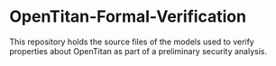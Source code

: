 # OpenTitan-Formal-Verification
This repository holds the source files of the models used to verify properties about OpenTitan as part of a preliminary security analysis.
